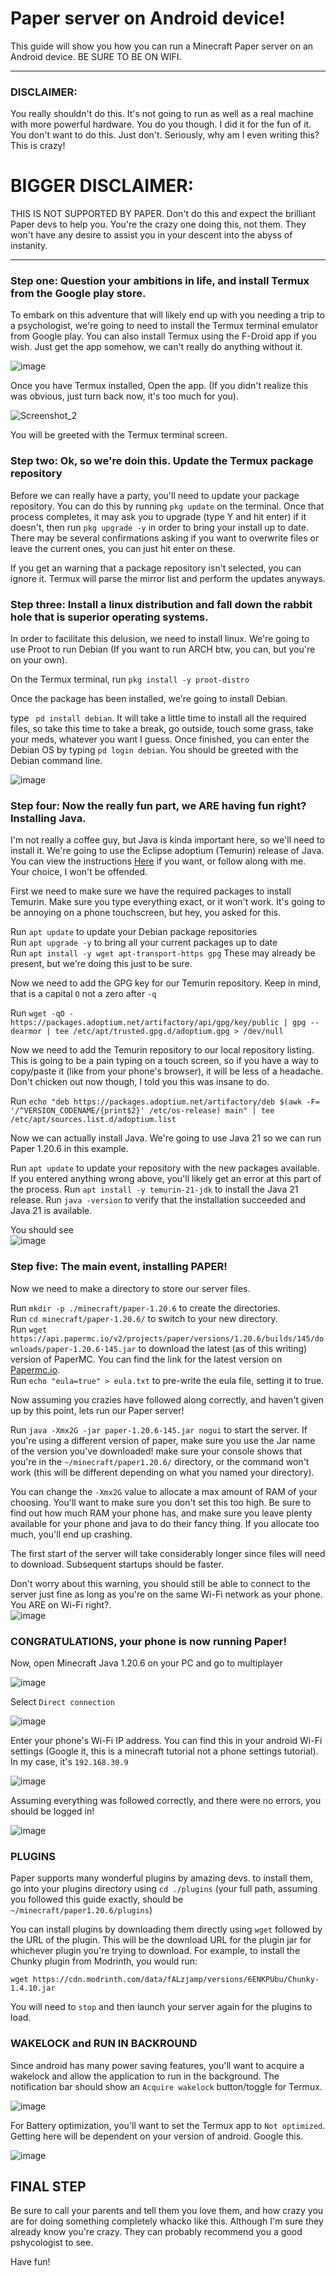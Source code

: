 # Paper server on Android device!

This guide will show you how you can run a Minecraft Paper server on an Android device. BE SURE TO BE ON WIFI.

----------------

### DISCLAIMER: 
You really shouldn't do this. It's not going to run as well as a real machine with more powerful hardware. You do you though. I did it for the fun of it. You don't want to do this. Just don't. Seriously, why am I even writing this? This is crazy!

# BIGGER DISCLAIMER: 
THIS IS NOT SUPPORTED BY PAPER. Don't do this and expect the brilliant Paper devs to help you. You're the crazy one doing this, not them. They won't have any desire to assist you in your descent into the abyss of instanity.

----------------

### Step one: Question your ambitions in life, and install Termux from the Google play store.

To embark on this adventure that will likely end up with you needing a trip to a psychologist, we're going to need to install the Termux terminal emulator from Google play. You can also install Termux using the F-Droid app if you wish. Just get the app somehow, we can't really do anything without it.

![image](https://github.com/Jadan1213/paper_on_android/assets/68805162/d51d4c7c-bc65-44d3-ab78-6074541c2ed8)

Once you have Termux installed, Open the app. (If you didn't realize this was obvious, just turn back now, it's too much for you).

![Screenshot_2](https://github.com/Jadan1213/paper_on_android/assets/68805162/9d1691d6-4e3c-4a99-a6b3-aae5bd46ae0d)

You will be greeted with the Termux terminal screen.

### Step two: Ok, so we're doin this. Update the Termux package repository

Before we can really have a party, you'll need to update your package repository. You can do this by running ```pkg update``` on the terminal. Once that process completes, it may ask you to upgrade (type Y and hit enter) if it doesn't, then run ```pkg upgrade -y``` in order to bring your install up to date. There may be several confirmations asking if you want to overwrite files or leave the current ones, you can just hit enter on these.

If you get an warning that a package repository isn't selected, you can ignore it. Termux will parse the mirror list and perform the updates anyways.

### Step three: Install a linux distribution and fall down the rabbit hole that is superior operating systems.

In order to facilitate this delusion, we need to install linux. We're going to use Proot to run Debian (If you want to run ARCH btw, you can, but you're on your own).

On the Termux terminal, run ```pkg install -y proot-distro```

Once the package has been installed, we're going to install Debian.

type ``` pd install debian```. It will take a little time to install all the required files, so take this time to take a break, go outside, touch some grass, take your meds, whatever you want I guess. Once finished, you can enter the Debian OS by typing ```pd login debian```. You should be greeted with the Debian command line.

![image](https://github.com/Jadan1213/paper_on_android/assets/68805162/b62f8370-8c2b-47bb-935b-7baf266a9685)

### Step four: Now the really fun part, we ARE having fun right? Installing Java.

I'm not really a coffee guy, but Java is kinda important here, so we'll need to install it. We're going to use the Eclipse adoptium (Temurin) release of Java. You can view the instructions [Here](https://adoptium.net/installation/linux/) if you want, or follow along with me. Your choice, I won't be offended.

First we need to make sure we have the required packages to install Temurin. Make sure you type everything exact, or it won't work. It's going to be annoying on a phone touchscreen, but hey, you asked for this.

Run ```apt update``` to update your Debian package repositories\
Run ```apt upgrade -y``` to bring all your current packages up to date\
Run ```apt install -y wget apt-transport-https gpg``` These may already be present, but we're doing this just to be sure.

Now we need to add the GPG key for our Temurin repository. Keep in mind, that is a capital `O` not a zero after `-q`

Run ```wget -qO - https://packages.adoptium.net/artifactory/api/gpg/key/public | gpg --dearmor | tee /etc/apt/trusted.gpg.d/adoptium.gpg > /dev/null```

Now we need to add the Temurin repository to our local repository listing. This is going to be a pain typing on a touch screen, so if you have a way to copy/paste it (like from your phone's browser), it will be less of a headache. Don't chicken out now though, I told you this was insane to do.

Run ```echo "deb https://packages.adoptium.net/artifactory/deb $(awk -F= '/^VERSION_CODENAME/{print$2}' /etc/os-release) main" | tee /etc/apt/sources.list.d/adoptium.list```

Now we can actually install Java. We're going to use Java 21 so we can run Paper 1.20.6 in this example.

Run ```apt update``` to update your repository with the new packages available. If you entered anything wrong above, you'll likely get an error at this part of the process. 
Run ```apt install -y temurin-21-jdk``` to install the Java 21 release.
Run ```java -version``` to verify that the installation succeeded and Java 21 is available.

You should see\
![image](https://github.com/Jadan1213/paper_on_android/assets/68805162/cbd3251a-f9e1-4949-ac5d-857c31b6f84e)

### Step five: The main event, installing PAPER!

Now we need to make a directory to store our server files.

Run ```mkdir -p ./minecraft/paper-1.20.6``` to create the directories.\
Run ```cd minecraft/paper-1.20.6/``` to switch to your new directory.\
Run ```wget https://api.papermc.io/v2/projects/paper/versions/1.20.6/builds/145/downloads/paper-1.20.6-145.jar``` to download the latest (as of this writing) version of PaperMC. You can find the link for the latest version on [Papermc.io](https://papermc.io/downloads/paper).\
Run ```echo "eula=true" > eula.txt``` to pre-write the eula file, setting it to true.

Now assuming you crazies have followed along correctly, and haven't given up by this point, lets run our Paper server!

Run ```java -Xmx2G -jar paper-1.20.6-145.jar nogui``` to start the server. If you're using a different version of paper, make sure you use the Jar name of the version you've downloaded! make sure your console shows that you're in the ```~/minecraft/paper1.20.6/``` directory, or the command won't work (this will be different depending on what you named your directory).

You can change the `-Xmx2G` value to allocate a max amount of RAM of your choosing. You'll want to make sure you don't set this too high. Be sure to find out how much RAM your phone has, and make sure you leave plenty available for your phone and java to do their fancy thing. If you allocate too much, you'll end up crashing.

The first start of the server will take considerably longer since files will need to download. Subsequent startups should be faster.

Don't worry about this warning, you should still be able to connect to the server just fine as long as you're on the same Wi-Fi network as your phone. You ARE on Wi-Fi right?.\
![image](https://github.com/Jadan1213/paper_on_android/assets/68805162/e0cd4edc-fbde-4327-8b3e-3441e5eb6dd0)

### CONGRATULATIONS, your phone is now running Paper!

Now, open Minecraft Java 1.20.6 on your PC and go to multiplayer

![image](https://github.com/Jadan1213/paper_on_android/assets/68805162/b2626977-4814-440d-b7cb-7ffd8524a900)

Select `Direct connection`

![image](https://github.com/Jadan1213/paper_on_android/assets/68805162/f15f1fef-d2c0-480d-a644-eb4527eb8cdd)

Enter your phone's Wi-Fi IP address. You can find this in your android Wi-Fi settings (Google it, this is a minecraft tutorial not a phone settings tutorial). In my case, it's `192.168.30.9`

![image](https://github.com/Jadan1213/paper_on_android/assets/68805162/b91de7dc-649a-4543-ac52-e16b527b651e)


Assuming everything was followed correctly, and there were no errors, you should be logged in!

![image](https://github.com/Jadan1213/paper_on_android/assets/68805162/3f7d883f-6c88-4f53-acba-f5994c1e94dc)


### PLUGINS

Paper supports many wonderful plugins by amazing devs. to install them, go into your plugins directory using ```cd ./plugins``` (your full path, assuming you followed this guide exactly, should be `~/minecraft/paper1.20.6/plugins`)

You can install plugins by downloading them directly using `wget` followed by the URL of the plugin. This will be the download URL for the plugin jar for whichever plugin you're trying to download. For example, to install the Chunky plugin from Modrinth, you would run:

```wget https://cdn.modrinth.com/data/fALzjamp/versions/6ENKPUbu/Chunky-1.4.10.jar```

You will need to `stop` and then launch your server again for the plugins to load.

### WAKELOCK and RUN IN BACKROUND

Since android has many power saving features, you'll want to acquire a wakelock and allow the application to run in the background. The notification bar should show an `Acquire wakelock` button/toggle for Termux.

![image](https://github.com/Jadan1213/paper_on_android/assets/68805162/943ba626-3da8-47af-a629-833ee23b1b11)

For Battery optimization, you'll want to set the Termux app to `Not optimized`. Getting here will be dependent on your version of android. Google this.

![image](https://github.com/Jadan1213/paper_on_android/assets/68805162/cc265cf3-8f81-4783-a4db-8650a49ad52e)

## FINAL STEP
Be sure to call your parents and tell them you love them, and how crazy you are for doing something completely whacko like this. Although I'm sure they already know you're crazy. They can probably recommend you a good pshycologist to see.

Have fun!
